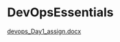 # DevOpsEssentials

[devops_Day1_assign.docx](https://github.com/Nitin-0205/DevOpsEssentials/files/6990563/devops_Day1_assign.docx)

